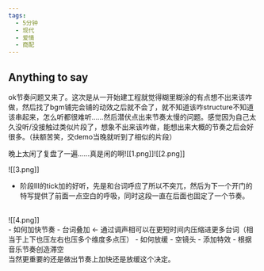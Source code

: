 ```yaml
---
tags:
  - 5分钟
  - 现代
  - 爱情
  - 商配
---
```


## Anything to say 
ok节奏问题又来了。这次是从一开始建工程就觉得糊里糊涂的有点想不出来该咋做，然后找了bgm铺完会铺的动效之后就不会了，就不知道该咋structure不知道该串起来，怎么听都很难听……然后潜伏点出来节奏太慢的问题。感觉因为自己太久没听/没接触过类似片段了，想象不出来该咋做，能想出来大概的节奏之后会好很多。（扶额苦笑，交demo当晚就听到了相似的片段）

晚上太闲了复盘了一遍……真是闲的啊![[1.png]]![[2.png]]

![[3.png]]
- 阶段III的tick加的好听，先是和台词呼应了所以不突兀，然后为下一个开门的特写提供了前面一点空白的呼吸，同时这段一直在后面也固定了一个节奏。
<br>
![[4.png]]
<br>
- 如何加快节奏
	- 台词叠加 <- 通过调声相可以在更短时间内压缩进更多台词（相当于上下也压左右也压多个维度多点压）
- 如何放缓
	- 空镜头
	- 添加特效
	- 根据音乐节奏创造滞空
<br>
当然更重要的还是做出节奏上加快还是放缓这个决定。